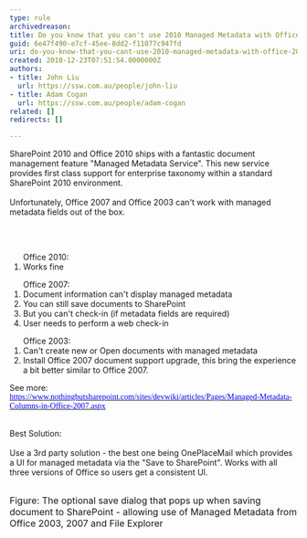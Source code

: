 ```yaml
---
type: rule
archivedreason: 
title: Do you know that you can't use 2010 Managed Metadata with Office 2007 out of the box?
guid: 6e47f490-e7cf-45ee-8dd2-f11077c947fd
uri: do-you-know-that-you-cant-use-2010-managed-metadata-with-office-2007-out-of-the-box
created: 2010-12-23T07:51:54.0000000Z
authors:
- title: John Liu
  url: https://ssw.com.au/people/john-liu
- title: Adam Cogan
  url: https://ssw.com.au/people/adam-cogan
related: []
redirects: []

---
```



SharePoint 2010 and Office 2010 ships with a fantastic document management feature &quot;Managed Metadata Service&quot;. This new service provides first class support for enterprise taxonomy within a standard SharePoint 2010 environment. <br>
<br>
Unfortunately, Office 2007 and Office 2003 can't work with managed metadata fields out of the box. <br>

<br><excerpt class='endintro'></excerpt><br>

  <ol>Office 2010&#58;
    <li>Works fine </li>
</ol>
<ol>Office 2007&#58;
    <li>Document information can't display managed metadata </li>
    <li>You can still save documents to SharePoint </li>
    <li>But you can't check-in (if metadata fields are required) </li>
    <li>User needs to perform a web check-in </li>
</ol>
<ol>Office 2003&#58;
    <li>Can't create new or Open documents with managed metadata </li>
    <li>Install Office 2007 document support upgrade, this bring the experience a bit better similar to Office 2007. </li>
</ol>
See more&#58;&#160;<br>
<p style="margin&#58;0cm 0cm 0pt;"><span style="color&#58;black;"><a shape="rect" href="https&#58;//www.nothingbutsharepoint.com/sites/devwiki/articles/Pages/Managed-Metadata-Columns-in-Office-2007.aspx" target="_blank"><font color="#0000ff" face="Calibri">https&#58;//www.nothingbutsharepoint.com/sites/devwiki/articles/Pages/Managed-Metadata-Columns-in-Office-2007.aspx</font></a><br>
<br>
</span></p>
<p>Best Solution&#58;<br>
<br>
Use a 3rd party solution - the best one being OnePlaceMail which provides a UI for managed metadata via the &quot;Save to SharePoint&quot;. Works with all three versions of Office so users get a consistent UI. <br>
<br>
<img alt="" class="ms-rteCustom-ImageArea" src="/SoftwareDevelopment/RulesToBetterSharePoint/PublishingImages/OnePlaceMail.jpg" /></p>
<font class="ms-rteCustom-FigureNormal" size="+0">Figure&#58; The optional save dialog that pops up when saving document to SharePoint - allowing use of Managed Metadata from Office 2003, 2007 and File Explorer</font> 



